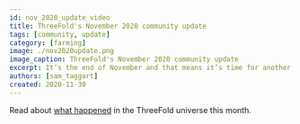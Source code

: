 ```yaml
---
id: nov_2020_update_video
title: ThreeFold's November 2020 community update
tags: [community, update]
category: [farming]
image: ./nov2020update.png
image_caption: ThreeFold's November 2020 community update
excerpt: It’s the end of November and that means it’s time for another recap!
authors: [sam_taggart]
created: 2020-11-30
---
```


Read about [what happened](https://bit.ly/tfnov2020update) in the ThreeFold universe this month.

